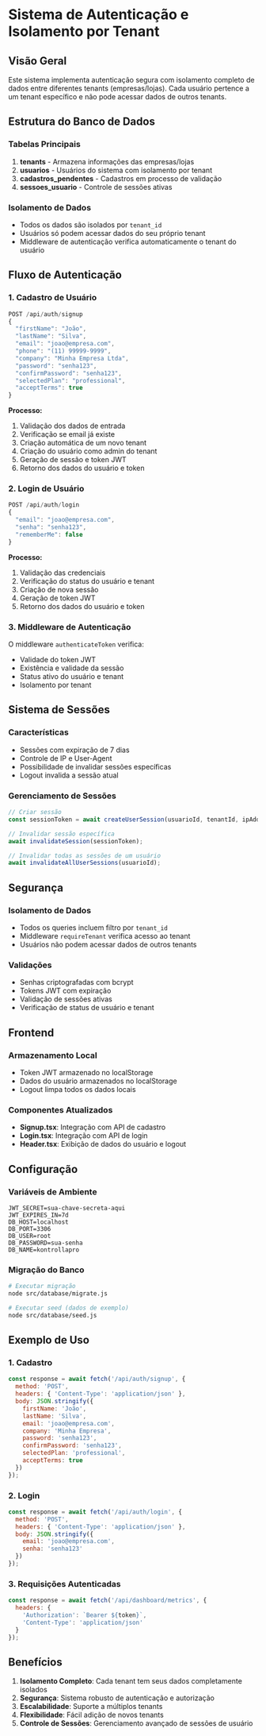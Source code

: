 # Sistema de Autenticação e Isolamento por Tenant

## Visão Geral

Este sistema implementa autenticação segura com isolamento completo de dados entre diferentes tenants (empresas/lojas). Cada usuário pertence a um tenant específico e não pode acessar dados de outros tenants.

## Estrutura do Banco de Dados

### Tabelas Principais

1. **tenants** - Armazena informações das empresas/lojas
2. **usuarios** - Usuários do sistema com isolamento por tenant
3. **cadastros_pendentes** - Cadastros em processo de validação
4. **sessoes_usuario** - Controle de sessões ativas

### Isolamento de Dados

- Todos os dados são isolados por `tenant_id`
- Usuários só podem acessar dados do seu próprio tenant
- Middleware de autenticação verifica automaticamente o tenant do usuário

## Fluxo de Autenticação

### 1. Cadastro de Usuário

```javascript
POST /api/auth/signup
{
  "firstName": "João",
  "lastName": "Silva", 
  "email": "joao@empresa.com",
  "phone": "(11) 99999-9999",
  "company": "Minha Empresa Ltda",
  "password": "senha123",
  "confirmPassword": "senha123",
  "selectedPlan": "professional",
  "acceptTerms": true
}
```

**Processo:**
1. Validação dos dados de entrada
2. Verificação se email já existe
3. Criação automática de um novo tenant
4. Criação do usuário como admin do tenant
5. Geração de sessão e token JWT
6. Retorno dos dados do usuário e token

### 2. Login de Usuário

```javascript
POST /api/auth/login
{
  "email": "joao@empresa.com",
  "senha": "senha123",
  "rememberMe": false
}
```

**Processo:**
1. Validação das credenciais
2. Verificação do status do usuário e tenant
3. Criação de nova sessão
4. Geração de token JWT
5. Retorno dos dados do usuário e token

### 3. Middleware de Autenticação

O middleware `authenticateToken` verifica:
- Validade do token JWT
- Existência e validade da sessão
- Status ativo do usuário e tenant
- Isolamento por tenant

## Sistema de Sessões

### Características
- Sessões com expiração de 7 dias
- Controle de IP e User-Agent
- Possibilidade de invalidar sessões específicas
- Logout invalida a sessão atual

### Gerenciamento de Sessões

```javascript
// Criar sessão
const sessionToken = await createUserSession(usuarioId, tenantId, ipAddress, userAgent);

// Invalidar sessão específica
await invalidateSession(sessionToken);

// Invalidar todas as sessões de um usuário
await invalidateAllUserSessions(usuarioId);
```

## Segurança

### Isolamento de Dados
- Todos os queries incluem filtro por `tenant_id`
- Middleware `requireTenant` verifica acesso ao tenant
- Usuários não podem acessar dados de outros tenants

### Validações
- Senhas criptografadas com bcrypt
- Tokens JWT com expiração
- Validação de sessões ativas
- Verificação de status de usuário e tenant

## Frontend

### Armazenamento Local
- Token JWT armazenado no localStorage
- Dados do usuário armazenados no localStorage
- Logout limpa todos os dados locais

### Componentes Atualizados
- **Signup.tsx**: Integração com API de cadastro
- **Login.tsx**: Integração com API de login
- **Header.tsx**: Exibição de dados do usuário e logout

## Configuração

### Variáveis de Ambiente
```env
JWT_SECRET=sua-chave-secreta-aqui
JWT_EXPIRES_IN=7d
DB_HOST=localhost
DB_PORT=3306
DB_USER=root
DB_PASSWORD=sua-senha
DB_NAME=kontrollapro
```

### Migração do Banco
```bash
# Executar migração
node src/database/migrate.js

# Executar seed (dados de exemplo)
node src/database/seed.js
```

## Exemplo de Uso

### 1. Cadastro
```javascript
const response = await fetch('/api/auth/signup', {
  method: 'POST',
  headers: { 'Content-Type': 'application/json' },
  body: JSON.stringify({
    firstName: 'João',
    lastName: 'Silva',
    email: 'joao@empresa.com',
    company: 'Minha Empresa',
    password: 'senha123',
    confirmPassword: 'senha123',
    selectedPlan: 'professional',
    acceptTerms: true
  })
});
```

### 2. Login
```javascript
const response = await fetch('/api/auth/login', {
  method: 'POST',
  headers: { 'Content-Type': 'application/json' },
  body: JSON.stringify({
    email: 'joao@empresa.com',
    senha: 'senha123'
  })
});
```

### 3. Requisições Autenticadas
```javascript
const response = await fetch('/api/dashboard/metrics', {
  headers: {
    'Authorization': `Bearer ${token}`,
    'Content-Type': 'application/json'
  }
});
```

## Benefícios

1. **Isolamento Completo**: Cada tenant tem seus dados completamente isolados
2. **Segurança**: Sistema robusto de autenticação e autorização
3. **Escalabilidade**: Suporte a múltiplos tenants
4. **Flexibilidade**: Fácil adição de novos tenants
5. **Controle de Sessões**: Gerenciamento avançado de sessões de usuário
